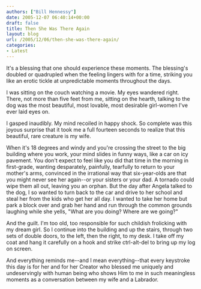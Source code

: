 ```yaml
---
authors: ["Bill Hennessy"]
date: 2005-12-07 06:40:14+00:00
draft: false
title: Then She Was There Again
layout: blog
url: /2005/12/06/then-she-was-there-again/
categories:
- Latest
---
```


It's a blessing that one should experience these moments.  The blessing's doubled or quadrupled when the feeling lingers with for a time, striking you like an erotic tickle at unpredictable moments throughout the days.

I was sitting on the couch watching a movie. My eyes wandered right.  There, not more than five feet from me, sitting on the hearth, talking to the dog was the most beautiful, most lovable, most desirable girl-women I've ever laid eyes on.

I gasped inaudibly.  My mind recoiled in happy shock.  So complete was this joyous surprise that it took me a full fourteen seconds to realize that this beautiful, rare creature is my wife.

When it's 18 degrees and windy and you're crossing the street to the big building where you work, your mind slides in funny ways, like a car on icy pavement.  You don't expect to feel like you did that time in the morning in first-grade, wanting desparately, painfully, tearfully to return to your mother's arms, convinced in the irrational way that six-year-olds are that you might never see her again--or your sisters or your dad.  A tornado could wipe them all out, leaving you an orphan.  But the day after Angela talked to the dog, I so wanted to turn back to the car and drive to her school and steal her from the kids who get her all day. I wanted to take her home but park a block over and grab her hand and run through the common grounds laughing while she yells, "What are you doing?  Where are we going?"

And the guilt.  I'm too old, too responsible for such childish frolicking with my dream girl.  So I continue into the building and up the stairs, through two sets of double doors, to the left, then the right, to my desk.  I take off my coat and hang it carefully on a hook and strike ctrl-alt-del to bring up my log on screen.

And everything reminds me--and I mean everything--that every keystroke this day is for her and for her Creator who blessed me uniquely and undeservingly with human being who shows Him to me in such meaningless moments as a conversation between my wife and a Labrador.  
